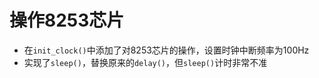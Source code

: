 # 操作8253芯片
- 在`init_clock()`中添加了对8253芯片的操作，设置时钟中断频率为100Hz
- 实现了`sleep()`，替换原来的`delay()`，但`sleep()`计时非常不准
